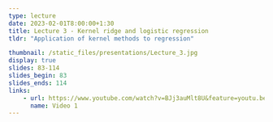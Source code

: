 ```yaml
---
type: lecture
date: 2023-02-01T8:00:00+1:30
title: Lecture 3 - Kernel ridge and logistic regression
tldr: "Application of kernel methods to regression"

thumbnail: /static_files/presentations/Lecture_3.jpg
display: true
slides: 83-114
slides_begin: 83
slides_ends: 114
links: 
    - url: https://www.youtube.com/watch?v=BJj3auMlt8U&feature=youtu.be
      name: Video 1
---
```




